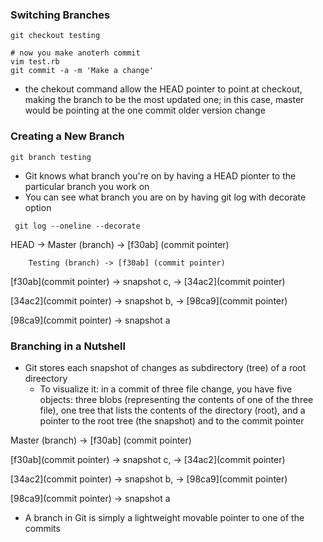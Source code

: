 ### Switching Branches
```
git checkout testing

# now you make anoterh commit
vim test.rb
git commit -a -m 'Make a change'
```
- the chekout command allow the HEAD pointer to point at checkout, making the branch to be the most updated one; in this case, master would be pointing at the one commit older version change

### Creating a New Branch
```
git branch testing
```
- Git knows what branch you're on by having a HEAD pionter to the particular branch you work on
- You can see what branch you are on by having git log with decorate option
```
 git log --oneline --decorate
```
HEAD -> Master (branch) -> [f30ab] (commit pointer)

        Testing (branch) -> [f30ab] (commit pointer)

[f30ab](commit pointer) -> snapshot c,  -> [34ac2](commit pointer)

[34ac2](commit pointer) -> snapshot b, -> [98ca9](commit pointer)

[98ca9](commit pointer) -> snapshot a
### Branching in a Nutshell
- Git stores each snapshot of changes as subdirectory (tree) of a root direectory
    - To visualize it: in a commit of three file change, you have five objects: three blobs (representing the contents of one of the three file), one tree that lists the contents of the directory (root), and a pointer to the root tree (the snapshot) and to the commit pointer

Master (branch) -> [f30ab] (commit pointer)

[f30ab](commit pointer) -> snapshot c,  -> [34ac2](commit pointer)

[34ac2](commit pointer) -> snapshot b, -> [98ca9](commit pointer)

[98ca9](commit pointer) -> snapshot a


- A branch in Git is simply a lightweight movable pointer to one of the commits